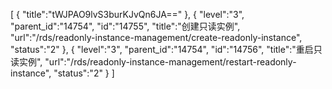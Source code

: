 [
	{
		"title":"tWJPAO9lvS3burKJvQn6JA=="
	},
	{
		"level":"3",
		"parent_id":"14754",
		"id":"14755",
		"title":"创建只读实例",
		"url":"/rds/readonly-instance-management/create-readonly-instance",
		"status":"2"
	},
	{
		"level":"3",
		"parent_id":"14754",
		"id":"14756",
		"title":"重启只读实例",
		"url":"/rds/readonly-instance-management/restart-readonly-instance",
		"status":"2"
	}
]